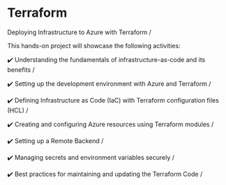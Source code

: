 # Terraform
Deploying Infrastructure to Azure with Terraform /

This hands-on project will showcase the following activities:

✔️ Understanding the fundamentals of infrastructure-as-code and its benefits /

✔️ Setting up the development environment with Azure and Terraform /

✔️ Defining Infrastructure as Code (IaC) with Terraform configuration files (HCL) /

✔️ Creating and configuring Azure resources using Terraform modules /

✔️ Setting up a Remote Backend /

✔️ Managing secrets and environment variables securely /

✔️ Best practices for maintaining and updating the Terraform Code /
